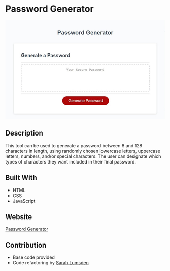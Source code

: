 # Password Generator

![Password Generator](/password-generator-screenshot.jpg)

## Description

This tool can be used to generate a password between 8 and 128 characters in length, using randomly chosen lowercase letters, uppercase letters, numbers, and/or special characters. The user can designate which types of characters they want included in their final password.

## Built With

* HTML
* CSS
* JavaScript

## Website

[Password Generator](https://slumsd01.github.io/password-generator/)

## Contribution

* Base code provided
* Code refactoring by [Sarah Lumsden](https://github.com/slumsd01)